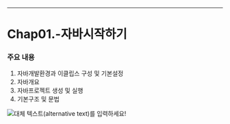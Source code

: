 ---
# Chap01.-자바시작하기

### 주요 내용

1. 자바개발환경과 이클립스 구성 및 기본설정
2. 자바개요
3. 자바프로젝트 생성 및 실행
4. 기본구조 및 문법
  
            
![대체 텍스트(alternative text)를 입력하세요!](http://www.gstatic.com/webp/gallery/5.jpg "링크 설명(title)을 작성하세요.")
